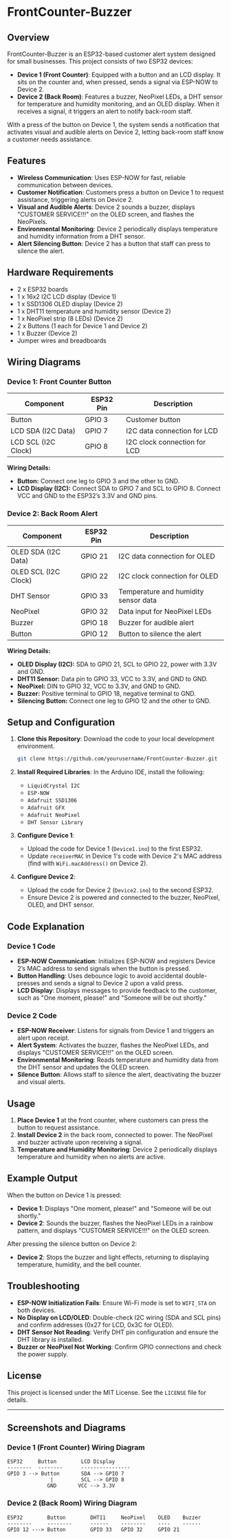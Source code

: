 # FrontCounter-Buzzer

## Overview

FrontCounter-Buzzer is an ESP32-based customer alert system designed for small businesses. This project consists of two ESP32 devices:

- **Device 1 (Front Counter)**: Equipped with a button and an LCD display. It sits on the counter and, when pressed, sends a signal via ESP-NOW to Device 2.
- **Device 2 (Back Room)**: Features a buzzer, NeoPixel LEDs, a DHT sensor for temperature and humidity monitoring, and an OLED display. When it receives a signal, it triggers an alert to notify back-room staff.

With a press of the button on Device 1, the system sends a notification that activates visual and audible alerts on Device 2, letting back-room staff know a customer needs assistance.

## Features

- **Wireless Communication**: Uses ESP-NOW for fast, reliable communication between devices.
- **Customer Notification**: Customers press a button on Device 1 to request assistance, triggering alerts on Device 2.
- **Visual and Audible Alerts**: Device 2 sounds a buzzer, displays "CUSTOMER SERVICE!!!" on the OLED screen, and flashes the NeoPixels.
- **Environmental Monitoring**: Device 2 periodically displays temperature and humidity information from a DHT sensor.
- **Alert Silencing Button**: Device 2 has a button that staff can press to silence the alert.

## Hardware Requirements

- 2 x ESP32 boards
- 1 x 16x2 I2C LCD display (Device 1)
- 1 x SSD1306 OLED display (Device 2)
- 1 x DHT11 temperature and humidity sensor (Device 2)
- 1 x NeoPixel strip (8 LEDs) (Device 2)
- 2 x Buttons (1 each for Device 1 and Device 2)
- 1 x Buzzer (Device 2)
- Jumper wires and breadboards

## Wiring Diagrams

### Device 1: Front Counter Button

| Component          | ESP32 Pin | Description                   |
|--------------------|-----------|-------------------------------|
| Button             | GPIO 3    | Customer button               |
| LCD SDA (I2C Data) | GPIO 7    | I2C data connection for LCD   |
| LCD SCL (I2C Clock)| GPIO 8    | I2C clock connection for LCD  |

**Wiring Details:**

- **Button:** Connect one leg to GPIO 3 and the other to GND.
- **LCD Display (I2C):** Connect SDA to GPIO 7 and SCL to GPIO 8. Connect VCC and GND to the ESP32’s 3.3V and GND pins.

### Device 2: Back Room Alert

| Component            | ESP32 Pin | Description                             |
|----------------------|-----------|-----------------------------------------|
| OLED SDA (I2C Data)  | GPIO 21   | I2C data connection for OLED           |
| OLED SCL (I2C Clock) | GPIO 22   | I2C clock connection for OLED          |
| DHT Sensor           | GPIO 33   | Temperature and humidity sensor data   |
| NeoPixel             | GPIO 32   | Data input for NeoPixel LEDs           |
| Buzzer               | GPIO 18   | Buzzer for audible alert               |
| Button               | GPIO 12   | Button to silence the alert            |

**Wiring Details:**

- **OLED Display (I2C):** SDA to GPIO 21, SCL to GPIO 22, power with 3.3V and GND.
- **DHT11 Sensor:** Data pin to GPIO 33, VCC to 3.3V, and GND to GND.
- **NeoPixel:** DIN to GPIO 32, VCC to 3.3V, and GND to GND.
- **Buzzer:** Positive terminal to GPIO 18, negative terminal to GND.
- **Silencing Button:** Connect one leg to GPIO 12 and the other to GND.

## Setup and Configuration

1. **Clone this Repository**: Download the code to your local development environment.

    ```bash
    git clone https://github.com/yourusername/FrontCounter-Buzzer.git
    ```

2. **Install Required Libraries**: In the Arduino IDE, install the following:
   - `LiquidCrystal I2C`
   - `ESP-NOW`
   - `Adafruit SSD1306`
   - `Adafruit GFX`
   - `Adafruit NeoPixel`
   - `DHT Sensor Library`

3. **Configure Device 1**:
   - Upload the code for Device 1 (`Device1.ino`) to the first ESP32.
   - Update `receiverMAC` in Device 1's code with Device 2's MAC address (find with `WiFi.macAddress()` on Device 2).

4. **Configure Device 2**:
   - Upload the code for Device 2 (`Device2.ino`) to the second ESP32.
   - Ensure Device 2 is powered and connected to the buzzer, NeoPixel, OLED, and DHT sensor.

## Code Explanation

### Device 1 Code

- **ESP-NOW Communication**: Initializes ESP-NOW and registers Device 2’s MAC address to send signals when the button is pressed.
- **Button Handling**: Uses debounce logic to avoid accidental double-presses and sends a signal to Device 2 upon a valid press.
- **LCD Display**: Displays messages to provide feedback to the customer, such as "One moment, please!" and "Someone will be out shortly."

### Device 2 Code

- **ESP-NOW Receiver**: Listens for signals from Device 1 and triggers an alert upon receipt.
- **Alert System**: Activates the buzzer, flashes the NeoPixel LEDs, and displays "CUSTOMER SERVICE!!!" on the OLED screen.
- **Environmental Monitoring**: Reads temperature and humidity data from the DHT sensor and updates the OLED screen.
- **Silence Button**: Allows staff to silence the alert, deactivating the buzzer and visual alerts.

## Usage

1. **Place Device 1** at the front counter, where customers can press the button to request assistance.
2. **Install Device 2** in the back room, connected to power. The NeoPixel and buzzer activate upon receiving a signal.
3. **Temperature and Humidity Monitoring**: Device 2 periodically displays temperature and humidity when no alerts are active.

## Example Output

When the button on Device 1 is pressed:

- **Device 1**: Displays "One moment, please!" and "Someone will be out shortly."
- **Device 2**: Sounds the buzzer, flashes the NeoPixel LEDs in a rainbow pattern, and displays "CUSTOMER SERVICE!!!" on the OLED screen.

After pressing the silence button on Device 2:

- **Device 2**: Stops the buzzer and light effects, returning to displaying temperature, humidity, and the bell counter.

## Troubleshooting

- **ESP-NOW Initialization Fails**: Ensure Wi-Fi mode is set to `WIFI_STA` on both devices.
- **No Display on LCD/OLED**: Double-check I2C wiring (SDA and SCL pins) and confirm addresses (0x27 for LCD, 0x3C for OLED).
- **DHT Sensor Not Reading**: Verify DHT pin configuration and ensure the DHT library is installed.
- **Buzzer or NeoPixel Not Working**: Confirm GPIO connections and check the power supply.

## License

This project is licensed under the MIT License. See the `LICENSE` file for details.

---

## Screenshots and Diagrams

### Device 1 (Front Counter) Wiring Diagram

    ESP32     Button        LCD Display
    --------  --------      ----------------
    GPIO 3 --> Button       SDA --> GPIO 7
                  |         SCL --> GPIO 8
                 GND       VCC --> 3.3V

### Device 2 (Back Room) Wiring Diagram

    ESP32        Button        DHT11     NeoPixel    OLED    Buzzer
    --------     --------      ------    --------    ----    ------
    GPIO 12 ---> Button        GPIO 33   GPIO 32     GPIO 21
